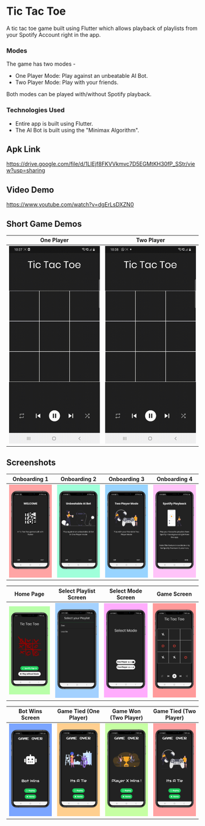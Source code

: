# Tic Tac Toe

A tic tac toe game built using Flutter which allows playback of playlists from your Spotify Account right in the app.

### Modes 

The game has two modes -
- One Player Mode: Play against an unbeatable AI Bot.
- Two Player Mode: Play with your friends.

Both modes can be played with/without Spotify playback.

### Technologies Used
- Entire app is built using Flutter.
- The AI Bot is built using the "Minimax Algorithm".

## Apk Link
https://drive.google.com/file/d/1LIEjf8FKVVkmvc7D5EGMtKH30fP_SStr/view?usp=sharing

## Video Demo
https://www.youtube.com/watch?v=dgErLsDXZN0

## Short Game Demos
| One Player           | Two Player             |
|----------------|-----------------|
| ![](https://github.com/ahluwaliatikant/ticTacToe/blob/main/images/onePlayerDemo.gif) | ![](https://github.com/ahluwaliatikant/ticTacToe/blob/main/images/twoPlayerDemo.gif) |

## Screenshots

| Onboarding 1         | Onboarding 2          | Onboarding 3           | Onboarding 4         |
|-----------------------|------------------------|------------------------|----------------------|
| ![](https://github.com/ahluwaliatikant/ticTacToe/blob/main/images/onboard1.png) | ![](https://github.com/ahluwaliatikant/ticTacToe/blob/main/images/onboard2.png) | ![](https://github.com/ahluwaliatikant/ticTacToe/blob/main/images/onboard3.png) | ![](https://github.com/ahluwaliatikant/ticTacToe/blob/main/images/onboard4.png) |

| Home Page          | Select Playlist Screen    | Select Mode Screen     | Game Screen           |
|--------------------|---------------------------|------------------------|-----------------------|
| ![](https://github.com/ahluwaliatikant/ticTacToe/blob/main/images/homeScreenScreenshot.png) | ![](https://github.com/ahluwaliatikant/ticTacToe/blob/main/images/selectPlaylistScreenshot.png) | ![](https://github.com/ahluwaliatikant/ticTacToe/blob/main/images/selectModeScreenshot.png) | ![](https://github.com/ahluwaliatikant/ticTacToe/blob/main/images/gameScreenScreenshot.png) |


| Bot Wins Screen       | Game Tied (One Player) | Game Won (Two Player)    | Game Tied (Two Player)   |
|-----------------------|------------------------|--------------------------|--------------------------|
| ![](https://github.com/ahluwaliatikant/ticTacToe/blob/main/images/botWinsScreenshot.png) | ![](https://github.com/ahluwaliatikant/ticTacToe/blob/main/images/botGameTieScreenshot.png) | ![](https://github.com/ahluwaliatikant/ticTacToe/blob/main/images/twoPlayerWinScreenshot.png) | ![](https://github.com/ahluwaliatikant/ticTacToe/blob/main/images/twoPlayerTieScreenshot.png) |
